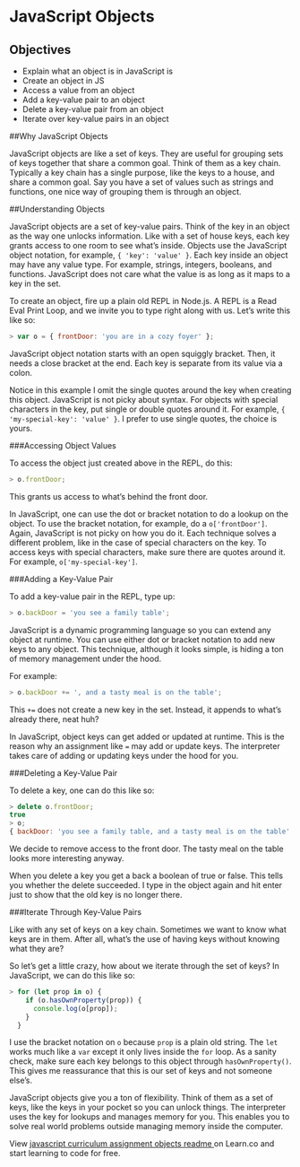 # JavaScript Objects

## Objectives
+ Explain what an object is in JavaScript is
+ Create an object in JS
+ Access a value from an object
+ Add a key-value pair to an object
+ Delete a key-value pair from an object
+ Iterate over key-value pairs in an object

##Why JavaScript Objects

JavaScript objects are like a set of keys. They are useful for grouping sets of keys together that share a common goal. Think of them as a key chain. Typically a key chain has a single purpose, like the keys to a house, and share a common goal. Say you have a set of values such as strings and functions, one nice way of grouping them is through an object.


##Understanding Objects

JavaScript objects are a set of key-value pairs. Think of the key in an object as the way one unlocks information. Like with a set of house keys, each key grants access to one room to see whatʼs inside. Objects use the JavaScript object notation, for example, `{ 'key': 'value' }`. Each key inside an object may have any value type. For example, strings, integers, booleans, and functions. JavaScript does not care what the value is as long as it maps to a key in the set.

To create an object, fire up a plain old REPL in Node.js. A REPL is a Read Eval Print Loop, and we invite you to type right along with us. Letʼs write this like so:

```javascript
> var o = { frontDoor: 'you are in a cozy foyer' };
```

JavaScript object notation starts with an open squiggly bracket. Then, it needs a close bracket at the end. Each key is separate from its value via a colon.

Notice in this example I omit the single quotes around the key when creating this object. JavaScript is not picky about syntax. For objects with special characters in the key, put single or double quotes around it. For example, `{ 'my-special-key': 'value' }`. I prefer to use single quotes, the choice is yours.

###Accessing Object Values

To access the object just created above in the REPL, do this:

```javascript
> o.frontDoor;
```

This grants us access to whatʼs behind the front door.

In JavaScript, one can use the dot or bracket notation to do a lookup on the object. To use the bracket notation, for example, do a `o['frontDoor']`. Again, JavaScript is not picky on how you do it. Each technique solves a different problem, like in the case of special characters on the key. To access keys with special characters, make sure there are quotes around it. For example, `o['my-special-key']`.

###Adding a Key-Value Pair

To add a key-value pair in the REPL, type up:

```javascript
> o.backDoor = 'you see a family table';
```

JavaScript is a dynamic programming language so you can extend any object at runtime. You can use either dot or bracket notation to add new keys to any object. This technique, although it looks simple, is hiding a ton of memory management under the hood.

For example:

```javascript
> o.backDoor += ', and a tasty meal is on the table';
```

This `+=` does not create a new key in the set. Instead, it appends to whatʼs already there, neat huh?

In JavaScript, object keys can get added or updated at runtime. This is the reason why an assignment like `=` may add or update keys. The interpreter takes care of adding or updating keys under the hood for you.

###Deleting a Key-Value Pair

To delete a key, one can do this like so:

```javascript
> delete o.frontDoor;
true
> o;
{ backDoor: 'you see a family table, and a tasty meal is on the table' }
```

We decide to remove access to the front door. The tasty meal on the table looks more interesting anyway.

When you delete a key you get a back a boolean of true or false. This tells you whether the delete succeeded. I type in the object again and hit enter just to show that the old key is no longer there.

###Iterate Through Key-Value Pairs

Like with any set of keys on a key chain. Sometimes we want to know what keys are in them. After all, whatʼs the use of having keys without knowing what they are?

So letʼs get a little crazy, how about we iterate through the set of keys? In JavaScript, we can do this like so:

```javascript
> for (let prop in o) {
    if (o.hasOwnProperty(prop)) {
      console.log(o[prop]);
    }
  }
```

I use the bracket notation on `o` because `prop` is a plain old string. The `let` works much like a `var` except it only lives inside the `for` loop. As a sanity check, make sure each key belongs to this object through `hasOwnProperty()`. This gives me reassurance that this is our set of keys and not someone elseʼs.

JavaScript objects give you a ton of flexibility. Think of them as a set of keys, like the keys in your pocket so you can unlock things. The interpreter uses the key for lookups and manages memory for you. This enables you to solve real world problems outside managing memory inside the computer.

<p class='util--hide'>View <a href='https://learn.co/lessons/javascript-curriculum-assignment-objects-readme'>javascript curriculum assignment objects readme </a> on Learn.co and start learning to code for free.</p>
